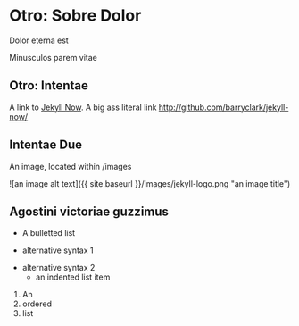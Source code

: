 # Otro: Sobre Dolor

Dolor eterna est

Minusculos parem vitae

## Otro: Intentae
 
A link to [Jekyll Now](http://github.com/barryclark/jekyll-now/). A big ass literal link <http://github.com/barryclark/jekyll-now/>

## Intentae Due

An image, located within /images

![an image alt text]({{ site.baseurl }}/images/jekyll-logo.png "an image title")

## Agostini victoriae guzzimus

* A bulletted list
- alternative syntax 1
+ alternative syntax 2
  - an indented list item

1. An
2. ordered
3. list
